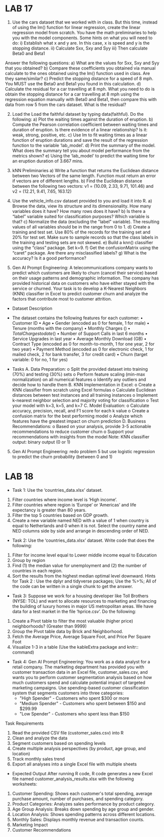# LAB 17

1. Use the cars dataset that we worked with in class. But this time, instead of using the lm() function for linear regression, create the linear regression model from scratch. You have the math preliminaries to help you with the model components.
Some hints on what you will need to do:
i) Establish what x and y are. In this case, x is speed and y is the stopping distance.
ii) Calculate Sxx, Sxy and Syy
iii) Then calculate Beta0 and Beta1

Answer the following questions:
a) What are the values for Sxx, Sxy and Syy that you obtained?
b) Compare these coefficients you obtained via manual calculate to the ones obtained using the lm() function used in class. Are they same/similar?
c) Predict the stopping distance for a speed of 8 mph. You MUST use the Beta0 and Beta1 you found in this calculation.
d) Calculate the residual for a car travelling at 8 mph. What you need to do is obtain the stopping distance for a car travelling at 8 mph using the regression equation manually with Beta0 and Beta1, then compare this with data from row 5 from the cars dataset. What is the residual?


2. Load the Load the faithful dataset by typing data(faithful). Do the following:
a) Plot the waiting times against the duration of eruption.
b) Compute the Pearson correlation coefficient between waiting times and duration of eruption. Is there evidence of a linear relationship? Is it: weak, strong, positive, etc.
c) Use lm to fit waiting times as a linear function of eruption durations and save the result of the regression function to the variable ‘lab_model’.
d) Print the summary of the model. What does the summary tell you about model performance from the metrics shown?
e) Using the ‘lab_model’ to predict the waiting time for an eruption duration of 3.667 mins.

3. kNN Preliminaries
a) Write a function that returns the Euclidean distance between two Vectors of the same length. Function must return an error if vectors are of different lengths.
b) Find the Euclidean distance between the following two vectors: v1 = (10.09, 2.33, 9.71, 101.46) and v2 = (12.21, 9.41, 7.65, 163.12)

6. Use the vehicle_info.csv dataset provided to you and load it into R.
a) Browse the data, view its structure and its dimensionality. How many variables does it have? How many rows does it have?
b) Is there a “label” variable suited for classification purposes? Which variable is that?
c) Normalize the data (excluding the "label" variable). The resulting values of all variables should be in the range from 0 to 1.
d) Create a training and test set. Use 80% of the records for the training set and 20% for test set. Make sure to sample records so that the class labels in the training and testing sets are not skewed.
e) Build a knn() classifier using the “class” package. Set k=9.
f) Get the confusionMatrix using the “caret” package. Are there any misclassified labels?
g) What is the accuracy? Is it a good performance?

4. Gen AI Prompt Engineering: A telecommunications company wants to predict which customers are likely to churn (cancel their service) based on their usage patterns and demographic information. The company has provided historical data on customers who have either stayed with the service or churned. Your task is to develop a K-Nearest Neighbors (KNN) classifier in Excel to predict customer churn and analyze the factors that contribute most to customer attrition.
- Dataset Description
- The dataset contains the following features for each customer:
• Customer ID
• Age
• Gender (encoded as 0 for female, 1 for male)
• Tenure (months with the company)
• Monthly Charges ($)
• Total Charges to date ($)
• Number of Support Calls in last 6 months
• Service Upgrades in last year
• Average Monthly Download (GB)
• Contract Type (encoded as 0 for month-to-month, 1 for one year, 2 for two year)
• Payment Method (encoded as 0 for electronic check, 1 for mailed check, 2 for bank
transfer, 3 for credit card)
• Churn (target variable: 0 for no, 1 for yes)

- Tasks
A. Data Preparation:
o Split the provided dataset into training (70%) and testing (30%) sets
o Perform feature scaling (min-max normalization) on all numerical features
o Identify any outliers and decide how to handle them
B. KNN Implementation in Excel:
o Create a KNN classifier from scratch using Excel formulas
o Calculate Euclidean distances between test instances and all training instances
o Implement k-nearest neighbor selection and majority voting for classification
o Test your model with k=3, k=5, and k=7
C. Model Evaluation:
o Calculate accuracy, precision, recall, and F1 score for each k value
o Create a confusion matrix for the best performing model
o Analyze which features have the greatest impact on churn prediction
D. Business Recommendations:
o Based on your analysis, provide 3-5 actionable recommendations to reduce
customer churn
o Support your recommendations with insights from the model
Note: KNN classifier output: binary output (0 or 1)

5. Gen AI Prompt Engineering: redo problem 5 but use logistic regression to predict the churn probability (between 0 and 1)

# LAB 18

- Task 1: Use the ‘countries_data.xlsx’ dataset.
1. Filter countries where income level is ‘High income’.
2. Filter countries where region is ‘Europe’ or ‘Americas’ and life expectancy is greater than
80 years.
3. Filter the top 5 countries based on GDP growth.
4. Create a new variable named NED with a value of 1 when country is equal to
Netherlands and 0 when it is not. Select the country name and NED columns side by side
and arrange in descending order of NED.

- Task 2: Use the ‘countries_data.xlsx’ dataset. Write code that does the following:
1. Filter for income level equal to Lower middle income equal to Education
2. Group by region
3. Find (1) the median value for unemployment and (2) the number of countries in each region.
4. Sort the results from the highest median optimal level downward. Hints for Task 2 : Use the dplyr and tidyverse packages; Use the %>%; All of the code can be written in a single chunk to get the answer.

- Task 3: Suppose we work for a housing developer like Toll Brothers (NYSE: TOL) and want to allocate resources to marketing and financing the building of luxury homes in major US metropolitan areas. We have data for a test market in the file ‘hprice.csv’.
Do the following:
1. Create a Pivot table to filter the most valuable (higher price) neighborhoods? (Greater than 9999)
2. Group the Pivot table data by Brick and Neighborhood.
3. Fetch the Average Price, Average Square Foot, and Price Per Square Foot
4. Visualize 1-3 in a table (Use the kableExtra package and knitr:: command)

- Task 4: Gen AI Prompt Engineering: You work as a data analyst for a retail company. The marketing department has provided you with customer transaction data in an Excel file, customer_sales.csv, and wants you to perform customer segmentation analysis based on how much customers spend and calculate potential impact of targeted marketing campaigns. Use spending-based customer classification system that segments customers into three categories:
    - "High Spender" - Customers who spent $300 or more
    - "Medium Spender" - Customers who spent between $150 and $299.99
    - "Low Spender" - Customers who spent less than $150

Task Requirements
1. Read the provided CSV file (customer_sales.csv) into R
2. Clean and analyze the data
3. Segment customers based on spending levels
4. Create multiple analysis perspectives (by product, age group, and location)
5. Track monthly sales trend
6. Export all analyses into a single Excel file with multiple sheets

- Expected Output
After running R code, R code generates a new Excel file named customer_analysis_results.xlsx with the following worksheets:
1. Customer Spending: Shows each customer's total spending, average purchase amount, number of purchases, and spending category.
2. Product Categories: Analyzes sales performance by product category.
3. Age Group Analysis: Breaks down spending by age group and gender.
4. Location Analysis: Shows spending patterns across different locations.
5. Monthly Sales: Displays monthly revenue and transaction counts.
6. Marketing Impact
7. Customer Recommendations
